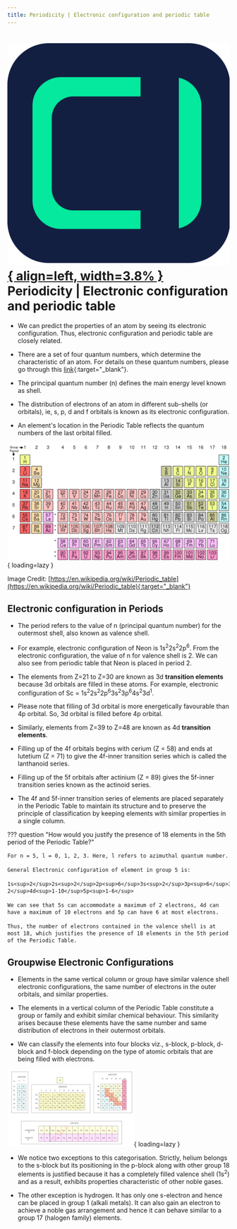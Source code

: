 ```yaml
---
title: Periodicity | Electronic configuration and periodic table
---
```


# [![ChemistryEdu Logo](../../images/favicon.svg){ align=left, width=3.8% }](../../index.md)  Periodicity | Electronic configuration and periodic table


* We can predict the properties of an atom by seeing its electronic configuration. Thus, electronic configuration and periodic table are closely related.

* There are a set of four quantum numbers, which determine the characteristic of an atom. For details on these quantum numbers, please go through this [link](https://en.wikipedia.org/wiki/Quantum_number){:target="_blank"}.

* The principal quantum number (n) defines the main energy level known as shell.

* The distribution of electrons of an atom in different sub-shells (or orbitals), ie, s, p, d and f orbitals is known as its electronic configuration.

* An element's location in the Periodic Table reflects the quantum numbers of the last orbital filled.

![Modern periodic table](images/modern_periodic_table.png){ loading=lazy }

Image Credit: [https://en.wikipedia.org/wiki/Periodic_table](https://en.wikipedia.org/wiki/Periodic_table){:target="_blank"}

## Electronic configuration in Periods

* The period refers to the value of n (principal quantum number) for the outermost shell, also known as valence shell.

* For example, electronic configuration of Neon is 1s<sup>2</sup>2s<sup>2</sup>2p<sup>6</sup>. From the electronic configuration, the value of n for valence shell is 2. We can also see from periodic table that Neon is placed in period 2.

* The elements from Z=21 to Z=30 are known as 3d **transition elements** because 3d orbitals are filled in these atoms. For example, electronic configuration of Sc = 1s<sup>2</sup>2s<sup>2</sup>2p<sup>6</sup>3s<sup>2</sup>3p<sup>6</sup>4s<sup>2</sup>3d<sup>1</sup>.

* Please note that filling of 3d orbital is more energetically favourable than 4p orbital. So, 3d orbital is filled before 4p orbital.

* Similarly, elements from Z=39 to Z=48 are known as 4d **transition elements**.

* Filling up of the 4f orbitals begins with cerium (Z = 58) and ends at lutetium (Z = 71) to give the 4f-inner transition series which is called the lanthanoid series.

* Filling up of the 5f orbitals after actinium (Z = 89) gives the 5f-inner transition series known as the actinoid series.

* The 4f and 5f-inner transition series of elements are placed separately in the Periodic Table to maintain its structure and to preserve the principle of classification by keeping elements with similar properties in a single column.

??? question "How would you justify the presence of 18 elements in the 5th period of the Periodic Table?"

    For n = 5, l = 0, 1, 2, 3. Here, l refers to azimuthal quantum number.

    General Electronic configuration of element in group 5 is:

    1s<sup>2</sup>2s<sup>2</sup>2p<sup>6</sup>3s<sup>2</sup>3p<sup>6</sup>3d<sup>10</sup>4s<sup>2</sup>4p<sup>6</sup>5s<sup>1-2</sup>4d<sup>1-10</sup>5p<sup>1-6</sup>

    We can see that 5s can accommodate a maximum of 2 electrons, 4d can have a maximum of 10 electrons and 5p can have 6 at most electrons.

    Thus, the number of electrons contained in the valence shell is at most 18, which justifies the presence of 18 elements in the 5th period of the Periodic Table.

## Groupwise Electronic Configurations

* Elements in the same vertical column or group have similar valence shell electronic configurations, the same number of electrons in the outer orbitals, and similar properties.

* The elements in a vertical column of the Periodic Table constitute a group or family and exhibit similar chemical behaviour. This similarity arises because these elements have the same number and same distribution of electrons in their outermost orbitals.

* We can classify the elements into four blocks viz., s-block, p-block, d-block and f-block depending on the type of atomic orbitals that are being filled with electrons.

![Modern periodic table](images/blocks.png){ loading=lazy }

* We notice two exceptions to this categorisation. Strictly, helium belongs to the s-block but its positioning in the p-block along with other group 18 elements is justified because it has a completely filled valence shell (1s<sup>2</sup>) and as a result, exhibits properties characteristic of other noble gases.

* The other exception is hydrogen. It has only one s-electron and hence can be placed in group 1 (alkali metals). It can also gain an electron to achieve a noble gas arrangement and hence it can behave similar to a group 17 (halogen family) elements.
